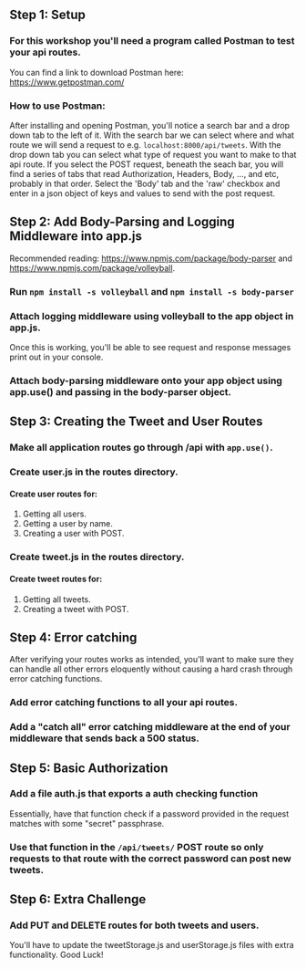 

## Step 1: Setup

### For this workshop you'll need a program called Postman to test your api routes.

You can find a link to download Postman here: https://www.getpostman.com/

### How to use Postman:

After installing and opening Postman, you'll notice a search bar and a drop down tab to the left of it. With the search bar we can select where and what route we will send a request to e.g. `localhost:8000/api/tweets`. With the drop down tab you can select what type of request you want to make to that api route. If you select the POST request, beneath the seach bar, you will find a series of tabs that read Authorization, Headers, Body, ..., and etc, probably in that order. Select the 'Body' tab and the 'raw' checkbox and enter in a json object of keys and values to send with the post request.

## Step 2: Add Body-Parsing and Logging Middleware into app.js

Recommended reading: https://www.npmjs.com/package/body-parser and https://www.npmjs.com/package/volleyball.

### Run `npm install -s volleyball` and `npm install -s body-parser`

### Attach logging middleware using volleyball to the app object in app.js.

Once this is working, you'll be able to see request and response messages print out in your console.

### Attach body-parsing middleware onto your app object using app.use() and passing in the body-parser object.

## Step 3: Creating the Tweet and User Routes

### Make all application routes go through /api with `app.use()`.

### Create user.js in the routes directory.

#### Create user routes for:
1. Getting all users.
2. Getting a user by name.
3. Creating a user with POST.

### Create tweet.js in the routes directory.

#### Create tweet routes for:
1. Getting all tweets.
2. Creating a tweet with POST.

## Step 4: Error catching

After verifying your routes works as intended, you'll want to make sure they can handle all other errors eloquently without causing a hard crash through error catching functions.

### Add error catching functions to all your api routes.

### Add a "catch all" error catching middleware at the end of your middleware that sends back a 500 status.

## Step 5: Basic Authorization

### Add a file auth.js that exports a auth checking function

Essentially, have that function check if a password provided in the request matches with some "secret" passphrase.

### Use that function in the `/api/tweets/` POST route so only requests to that route with the correct password can post new tweets.

## Step 6: Extra Challenge

### Add PUT and DELETE routes for both tweets and users.

You'll have to update the tweetStorage.js and userStorage.js files with extra functionality. Good Luck!
